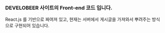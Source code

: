 ### DEVELOBEER 사이트의 Front-end 코드 입니다.

React.js 를 기반으로 짜여져 있고, 현재는 서버에서 게시글을 가져와서 뿌려주는 방식으로 구현되어 있습니다.
